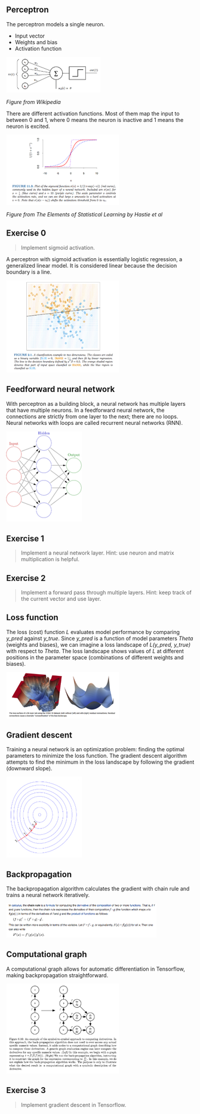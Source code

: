## Perceptron

The perceptron models a single neuron. 

* Input vector
* Weights and bias
* Activation function

<img src="/figures/perceptron.png" width="50%">

*Figure from Wikipedia*

There are different activation functions. Most of them map the input to between 0 and 1, where 0 means the neuron is inactive and 1 means the neuron is excited.

<img src="/figures/activation.png" width="60%">

*Figure from The Elements of Statistical Learning by Hastie et al*

## Exercise 0

> Implement sigmoid activation.

A perceptron with sigmoid activation is essentially logistic regression, a generalized linear model. It is considered linear because the decision boundary is a line.

<img src="/figures/logistic.png" width="60%">

## Feedforward neural network

With perceptron as a building block, a neural network has multiple layers that have multiple neurons. In a feedforward neural network, the connections are strictly from one layer to the next; there are no loops. Neural networks with loops are called recurrent neural networks (RNN). 

<img src="/figures/neuralnet.png" width="40%">

## Exercise 1

> Implement a neural network layer. Hint: use neuron and matrix multiplication is helpful.

## Exercise 2

> Implement a forward pass through multiple layers. Hint: keep track of the current vector and use layer.

## Loss function

The loss (cost) function *L* evaluates model performance by comparing *y_pred* against *y_true*. Since *y_pred* is a function of model parameters *Theta* (weights and biases), we can imagine a loss landscape of *L(y_pred, y_true)* with respect to *Theta*. The loss landscape shows values of *L* at different positions in the parameter space (combinations of different weights and biases). 

<img src="/figures/landscape.png" width="60%">

## Gradient descent

Training a neural network is an optimization problem: finding the optimal parameters to minimize the loss function. The gradient descent algorithm attempts to find the minimum in the loss landscape by following the gradient (downward slope).

<img src="/figures/descent.png" width="40%">

## Backpropagation

The backpropagation algorithm calculates the gradient with chain rule and trains a neural network iteratively. 

<img src="/figures/chainrule.png" width="80%">

## Computational graph

A computational graph allows for automatic differentiation in Tensorflow, making backpropagation straightforward.

<img src="/figures/graph.png" width="60%">

## Exercise 3

> Implement gradient descent in Tensorflow.
